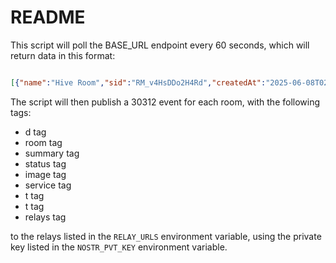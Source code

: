 # README

This script will poll the BASE_URL endpoint every 60 seconds, which will return data in this format: 

```json

[{"name":"Hive Room","sid":"RM_v4HsDDo2H4Rd","createdAt":"2025-06-08T02:51:09Z","numParticipants":1,"description":"People who work on Hivetalk ","pictureUrl":"https://honey.hivetalk.org/_image?href=%2F_astro%2Fhivetalkbg2.CXhLVsIP.png","status":"open"}]
```

The script will then publish a 30312 event for each room, with the following tags:

- d tag
- room tag
- summary tag
- status tag
- image tag
- service tag
- t tag
- t tag
- relays tag

to the relays listed in the `RELAY_URLS` environment variable, using the private key listed in the `NOSTR_PVT_KEY` environment variable.
